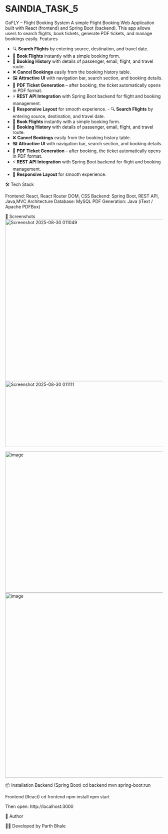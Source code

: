 # SAINDIA_TASK_5
GoFLY – Flight Booking System  A simple Flight Booking Web Application built with React (frontend) and Spring Boot (backend). This app allows users to search flights, book tickets, generate PDF tickets, and manage bookings easily.
Features

- 🔍 **Search Flights** by entering source, destination, and travel date.  
- 🛫 **Book Flights** instantly with a simple booking form.  
- 📜 **Booking History** with details of passenger, email, flight, and travel route.  
- ❌ **Cancel Bookings** easily from the booking history table.  
- 🖼️ **Attractive UI** with navigation bar, search section, and booking details.  
- 📑 **PDF Ticket Generation** – after booking, the ticket automatically opens in PDF format.  
- ⚡ **REST API Integration** with Spring Boot backend for flight and booking management.  
- 📱 **Responsive Layout** for smooth experience. - 🔍 **Search Flights** by entering source, destination, and travel date.  
- 🛫 **Book Flights** instantly with a simple booking form.  
- 📜 **Booking History** with details of passenger, email, flight, and travel route.  
- ❌ **Cancel Bookings** easily from the booking history table.  
- 🖼️ **Attractive UI** with navigation bar, search section, and booking details.  
- 📑 **PDF Ticket Generation** – after booking, the ticket automatically opens in PDF format.  
- ⚡ **REST API Integration** with Spring Boot backend for flight and booking management.  
- 📱 **Responsive Layout** for smooth experience. 

🛠️ Tech Stack

Frontend: React, React Router DOM, CSS
Backend: Spring Boot, REST API, Java,MVC Architecture
Database: MySQL
PDF Generation: Java (iText / Apache PDFBox)

📸 Screenshots
<img width="1340" height="516" alt="Screenshot 2025-08-30 011049" src="https://github.com/user-attachments/assets/1aa91e66-fb53-4867-af9a-8b8de35a503d" />
<img width="1354" height="210" alt="Screenshot 2025-08-30 011111" src="https://github.com/user-attachments/assets/be1ebf78-c5ca-4c7c-8756-dea9f7c8b4fb" />


<img width="1365" height="450" alt="image" src="https://github.com/user-attachments/assets/b9a8982f-7768-49f3-8a1e-e9c683d787e2" />

<img width="592" height="589" alt="image" src="https://github.com/user-attachments/assets/43c584b6-15e2-4a6b-8b3b-beaf51d0da25" />



📦 Installation
Backend (Spring Boot)
cd backend
mvn spring-boot:run

Frontend (React)
cd frontend
npm install
npm start


Then open: http://localhost:3000

🙌 Author

👨‍💻 Developed by Parth Bhale
